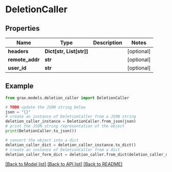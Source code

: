 # DeletionCaller


## Properties

Name | Type | Description | Notes
------------ | ------------- | ------------- | -------------
**headers** | **Dict[str, List[str]]** |  | [optional] 
**remote_addr** | **str** |  | [optional] 
**user_id** | **str** |  | [optional] 

## Example

```python
from grax.models.deletion_caller import DeletionCaller

# TODO update the JSON string below
json = "{}"
# create an instance of DeletionCaller from a JSON string
deletion_caller_instance = DeletionCaller.from_json(json)
# print the JSON string representation of the object
print(DeletionCaller.to_json())

# convert the object into a dict
deletion_caller_dict = deletion_caller_instance.to_dict()
# create an instance of DeletionCaller from a dict
deletion_caller_form_dict = deletion_caller.from_dict(deletion_caller_dict)
```
[[Back to Model list]](../README.md#documentation-for-models) [[Back to API list]](../README.md#documentation-for-api-endpoints) [[Back to README]](../README.md)


